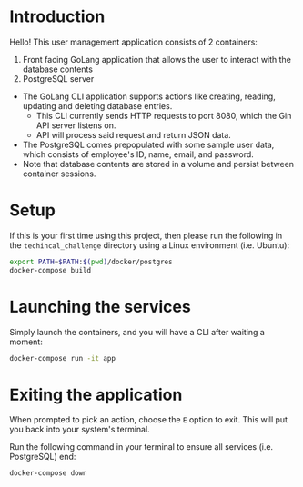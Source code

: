 # Introduction

Hello! This user management application consists of 2 containers:
1. Front facing GoLang application that allows the user to interact with the database contents
1. PostgreSQL server

* The GoLang CLI application supports actions like creating, reading, updating and deleting database entries.
    * This CLI currently sends HTTP requests to port 8080, which the Gin API server listens on.
    * API will process said request and return JSON data.
* The PostgreSQL comes prepopulated with some sample user data, which consists of employee's ID, name, email, and password. 
* Note that database contents are stored in a volume and persist between container sessions.

# Setup
If this is your first time using this project, then please run the following in the `techincal_challenge` directory using a Linux environment (i.e. Ubuntu):

```bash
export PATH=$PATH:$(pwd)/docker/postgres
docker-compose build
```

# Launching the services
Simply launch the containers, and you will have a CLI after waiting a moment:

```bash
docker-compose run -it app
```

# Exiting the application
When prompted to pick an action, choose the `E` option to exit. This will put you back into your system's terminal.

Run the following command in your terminal to ensure all services (i.e. PostgreSQL) end:

```bash
docker-compose down
```

<!-- # Debugging
If you run into the following issue when trying to launch the services, the problem may be caused by Git when cloning the repository.

```bash
postgres-1  | /usr/bin/env: ‘bash\r’: No such file or directory
postgres-1  | /usr/bin/env: use -[v]S to pass options in shebang lines
postgres-1 exited with code 127
```

To resolve, please change the way Git handles line endings by running this config command:
```bash
git config --global core.autocrlf false
```

Then reclone the repository with the new Git confguration and try building/running again. -->